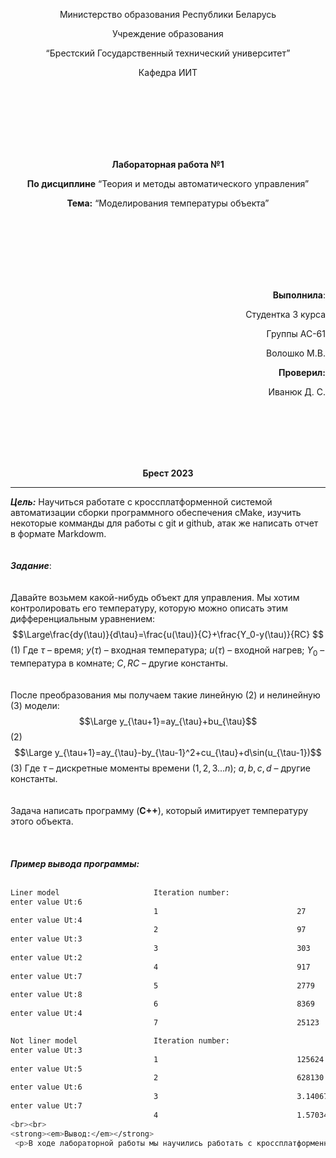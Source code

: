 <p align="center">Министерство образования Республики Беларусь</p>
<p align="center">Учреждение образования</p>
<p align="center">“Брестский Государственный технический университет”</p>
<p align="center">Кафедра ИИТ</p>
<br><br><br><br><br><br>
<p align="center"><strong>Лабораторная работа №1</strong></p>
<p align="center"><strong>По дисциплине</strong> “Теория и методы автоматического управления”</p>
<p align="center"><strong>Тема:</strong> “Моделирования температуры объекта”</p>
<br><br><br><br><br><br>
<p align="right"><strong>Выполнила</strong>:</p>
<p align="right">Студентка 3 курса</p>
<p align="right">Группы АС-61</p>
<p align="right">Волошко М.В.</p>
<p align="right"><strong>Проверил:</strong></p>
<p align="right">Иванюк Д. С.</p>
<br><br><br><br><br>
<p align="center"><strong>Брест 2023</strong></p>

---
***Цель:***
Научиться работате с кроссплатформенной системой автоматизации сборки программного обеспечения cMake, изучить некоторые комманды для работы с git и github, атак же написать отчет в формате Markdowm.
<br><br><br>
***Задание***:
<br><br><br>
Давайте возьмем какой-нибудь объект для управления. Мы хотим контролировать его температуру, которую можно описать этим дифференциальным уравнением:
$$\Large\frac{dy(\tau)}{d\tau}=\frac{u(\tau)}{C}+\frac{Y_0-y(\tau)}{RC} $$ (1)
Где $\tau$ – время; $y(\tau)$ – входная температура; $u(\tau)$ – входной нагрев; $Y_0$ – температура в комнате; $C,RC$ – другие константы.
<br><br><br>
После преобразования мы получаем такие линейную (2) и нелинейную (3) модели:
$$\Large y_{\tau+1}=ay_{\tau}+bu_{\tau}$$ (2)
$$\Large y_{\tau+1}=ay_{\tau}-by_{\tau-1}^2+cu_{\tau}+d\sin(u_{\tau-1})$$ (3)
Где $\tau$ – дискретные моменты времени ($1,2,3{\dots}n$); $a,b,c,d$ – другие константы.
<br><br><br>
Задача написать программу (**С++**), который имитирует температуру этого объекта.
<br><br><br><br>
***Пример вывода программы:***
<br><br>
``` bash
Liner model                     Iteration number:                       Yt
enter value Ut:6
                                1                               27
enter value Ut:4
                                2                               97
enter value Ut:3
                                3                               303
enter value Ut:2
                                4                               917
enter value Ut:7
                                5                               2779
enter value Ut:8
                                6                               8369
enter value Ut:4
                                7                               25123

Not liner model                 Iteration number:                       Yt
enter value Ut:3
                                1                               125624
enter value Ut:5
                                2                               628130
enter value Ut:6
                                3                               3.14067e+06
enter value Ut:7
                                4                               1.57034e+07
<br><br>
<strong><em>Вывод:</em></strong>
 <p>В ходе лабораторной работы мы научились работать с кроссплатформенной системой автоматизации сборки программного обеспечения cMake, написали отчетв формате Markdown изучили некоторые комманды для работы с git и github: научились копировать репозиторий, добавлять изменения и т.д. </p>
